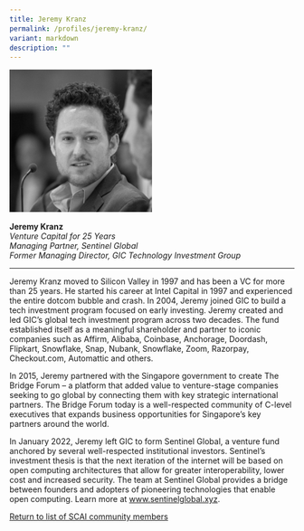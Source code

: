```yaml
---
title: Jeremy Kranz
permalink: /profiles/jeremy-kranz/
variant: markdown
description: ""
---
```

<div style="width:50%"><img src="/images/People/jeremy_kranz.jpeg" alt="Jeremy Kranz"></div>

**Jeremy Kranz**<br>*Venture Capital for 25 Years*<br>*Managing Partner, Sentinel Global*<br>*Former Managing Director, GIC Technology Investment Group*<br>

---

Jeremy Kranz moved to Silicon Valley in 1997 and has been a VC for more than 25 years. He started his career at Intel Capital in 1997 and experienced the entire dotcom bubble and crash. In 2004, Jeremy joined GIC to build a tech investment program focused on early investing. Jeremy created and led GIC’s global tech investment program across two decades. The fund established itself as a meaningful shareholder and partner to iconic companies such as Affirm, Alibaba, Coinbase, Anchorage, Doordash, Flipkart, Snowflake, Snap, Nubank, Snowflake, Zoom, Razorpay, Checkout.com, Automattic and others. 

In 2015, Jeremy partnered with the Singapore government to create The Bridge Forum – a platform that added value to venture-stage companies seeking to go global by connecting them with key strategic international partners. The Bridge Forum today is a well-respected community of C-level executives that expands business opportunities for Singapore’s key partners around the world. 

In January 2022, Jeremy left GIC to form Sentinel Global, a venture fund anchored by several well-respected institutional investors. Sentinel’s investment thesis is that the next iteration of the internet will be based on open computing architectures that allow for greater interoperability, lower cost and increased security. The team at Sentinel Global provides a bridge between founders and adopters of pioneering technologies that enable open computing. Learn more at www.sentinelglobal.xyz.

[Return to list of SCAI community members](/community)